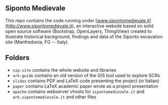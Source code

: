 ## Siponto Medievale

This repo contains the code running under [www.sipontomedievale.it](http://www.sipontomedievale.it), an interactive website based on solid open source software (Bootstrap, OpenLayers, ThingiView) created to illustrate historical background, findings and data of the Siponto excavation site (Manfredonia, FG -- Italy).

## Folders
* `sip-site` contains the whole website and libraries
* `ark-guide` contains an old version of the GIS tool used to explore SCRs
* `slides` contains PDF and LaTeX code presenting the project (in Italian)
* `paper` contains LaTeX academic paper wrote as a project presentation
* `apache` contains webserver vhosts for `sipontomedievale.it` and `ark.sipontomedievale.it` and other files
